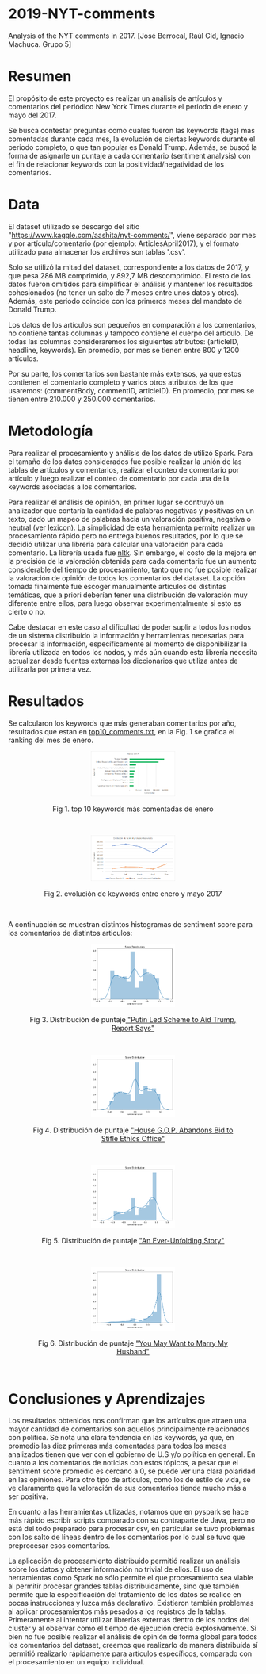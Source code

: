# 2019-NYT-comments
Analysis of the NYT comments in 2017. [José Berrocal, Raúl Cid, Ignacio Machuca. Grupo 5]

# Resumen
El propósito de este proyecto es realizar un análisis de artículos y comentarios del periódico New York Times durante el periodo de enero y mayo del 2017. 

Se busca contestar preguntas como cuáles fueron las keywords (tags) mas comentadas durante cada mes, la evolución de ciertas keywords durante el periodo completo, o que tan popular es Donald Trump. 
Además, se buscó la forma de asignarle un puntaje a cada comentario (sentiment analysis) con el fin de relacionar keywords con la positividad/negatividad de los comentarios.

# Data
El dataset utilizado se descargo del sitio "https://www.kaggle.com/aashita/nyt-comments/", viene separado por mes y por artículo/comentario (por ejemplo: ArticlesApril2017), y el formato utilizado para almacenar los archivos son tablas '.csv'. 


Solo se utilizó la mitad del dataset, correspondiente a los datos de 2017, y que pesa 286 MB comprimido, y 892,7 MB descomprimido. El resto de los datos fueron omitidos para simplificar el análisis y mantener los resultados cohesionados (no tener un salto de 7 meses entre unos datos y otros). Además, este periodo coincide con los primeros meses del mandato de Donald Trump.


Los datos de los artículos son pequeños en comparación a los comentarios, no contiene tantas columnas y tampoco contiene el cuerpo del articulo. De todas las columnas consideraremos los siguientes atributos: (articleID, headline, keywords). En promedio, por mes se tienen entre 800 y 1200 artículos.


Por su parte, los comentarios son bastante más extensos, ya que estos contienen el comentario completo y varios otros atributos de los que usaremos: (commentBody, commentID, articleID). En promedio, por mes se tienen entre 210.000 y 250.000 comentarios.

# Metodología

Para realizar el procesamiento y análisis de los datos de utilizó Spark. Para el tamaño de los datos considerados fue posible realizar la unión de las tablas de artículos y comentarios, realizar el conteo de comentario por artículo y luego realizar el conteo de comentario por cada una de la keywords asociadas a los comentarios.

Para realizar el análisis de opinión, en primer lugar se contruyó un analizador que contaría la cantidad de palabras negativas y positivas en un texto, dado un mapeo de palabras hacia un valoración positiva, negativa o neutral (ver [lexicon](http://mpqa.cs.pitt.edu/lexicons/subj_lexicon/)). La simplicidad de esta herramienta permite realizar un procesamiento rápido pero no entrega buenos resultados, por lo que se decidió utilizar una librería para calcular una valoración para cada comentario. La librería usada fue [nltk](https://www.nltk.org/). Sin embargo, el costo de la mejora en la precisión de la valoración obtenida para cada comentario fue un aumento considerable del tiempo de procesamiento, tanto que no fue posible realizar la valoración de opinión de todos los comentarios del dataset. La opción tomada finalmente fue escoger manualmente artículos de distintas temáticas, que a priori deberían tener una distribución de valoración muy diferente entre ellos, para luego observar experimentalmente si esto es cierto o no.

Cabe destacar en este caso al dificultad de poder suplir a todos los nodos de un sistema distribuido la información y herramientas necesarias para procesar la información, específicamente al momento de disponibilizar la librería utilizada en todos los nodos, y más aún cuando esta librería necesita actualizar desde fuentes externas los diccionarios que utiliza antes de utilizarla por primera vez.

# Resultados
Se calcularon los keywords que más generaban comentarios por año, resultados que estan en <a href= 	"top10_comments.txt">top10_comments.txt</a>, en la Fig. 1 se grafica el ranking del mes de enero.

<div align="center">
<figure>
<img src="graficos/enero.png"
     alt="enero"
     class="center"     
     width="40%"
     height="40%"/>
 

<figcaption><p style="text-align: center;">Fig 1.  top 10 keywords más comentadas de enero</a></p></figcaption>   
</figure>
</div>
 <br />

<div align="center">
 <figure>
<img src="graficos/kw.png"
     alt="keywords evolution"
     class="center"     
     width="40%"
     height="40%"/>
 
<figcaption><p style="text-align: center;">Fig 2.  evolución de keywords entre enero y mayo 2017</a></p></figcaption>   
</figure>
</div>
 <br />

A continuación se muestran distintos histogramas de sentiment score para los comentarios de distintos articulos:

<div align="center">
<figure>
<img src="graficos/putin.png"
     alt="Sentiment Score putin"
     width="40%"
     height="40%"
     class="center"/>
 
<figcaption><p style="text-align: center;">Fig 3. Distribución de puntaje<a href="https://www.nytimes.com/2017/01/06/us/politics/donald-trump-wall-hack-russia.html"> "Putin Led Scheme to Aid Trump, Report Says"</a></p></figcaption>   
</figure>
</div>
<br />
  

<div align="center">
<figure>
<img src="graficos/politics.png"
     alt="Sentiment Score House G.O.P. Abandons Bid to Stifle Ethics Office"
     class="center"     
     width="40%"
     height="40%" />
 
<figcaption><p style="text-align: center;">Fig 4. Distribución de puntaje <a href="https://www.nytimes.com/2017/01/03/us/politics/trump-house-ethics-office.html">"House G.O.P. Abandons Bid to Stifle Ethics Office"</a></p></figcaption> 
</figure>
</div>
<br />


<div align="center">
<figure>
<img src="graficos/travel.png"
     alt="Sentiment Score travel"
     class="center"     
     width="40%"
     height="40%" />
 
<figcaption><p style="text-align: center;">Fig 5. Distribución de puntaje <a href="https://www.nytimes.com/2017/04/01/travel/vancouver-british-columbia-canada-unfolding-story-culture.html">"An Ever-Unfolding Story"  </a></p></figcaption>   
</figure>
</div>
<br />
  

<div align="center">
<figure>
<img src="graficos/husband.png"
     alt="Sentiment Score husband"
     class="center"     
     width="40%"
     height="40%"/>
 
<figcaption><p style="text-align: center;">Fig 6. Distribución de puntaje <a href="https://www.nytimes.com/2017/03/03/style/modern-love-you-may-want-to-marry-my-husband.html">"You May Want to Marry My Husband"  </a></p></figcaption>   
</figure>
</div>
  <br />
  
  
  
# Conclusiones y Aprendizajes


Los resultados obtenidos nos confirman que los artículos que atraen una mayor cantidad de comentarios son aquellos principalmente relacionados con política. Se nota una clara tendencia en las keywords, ya que, en promedio las diez primeras más comentadas para todos los meses analizados tienen que ver con el gobierno de U.S y/o política en general. En cuanto a los comentarios de noticias con estos tópicos, a pesar que el sentiment score promedio es cercano a 0, se puede ver una clara polaridad en las opiniones. Para otro tipo de artículos, como los de estilo de vida, se ve claramente que la valoración de sus comentarios tiende mucho más a ser positiva.

En cuanto a las herramientas utilizadas, notamos que en pyspark se hace más rápido escribir scripts comparado con su contraparte de Java, pero no está del todo preparado para procesar csv, en particular se tuvo problemas con los salto de líneas dentro de los comentarios por lo cual se tuvo que preprocesar esos comentarios.

La aplicación de procesamiento distribuido permitió realizar un análisis sobre los datos y obtener información no trivial de ellos. El uso de herramientas como Spark no sólo permite el que procesamiento sea viable al permitir procesar grandes tablas distribuidamente, sino que también permite que la especificación del tratamiento de los datos se realice en pocas instrucciones y luzca más declarativo. Existieron también problemas al aplicar procesamientos más pesados a los registros de la tablas. Primeramente al intentar utilizar librerías externas dentro de los nodos del cluster y al observar como el tiempo de ejecución crecía explosivamente. Si bien no fue posible realizar el análisis de opinión de forma global para todos los comentarios del dataset, creemos que realizarlo de manera distribuida sí permitió realizarlo rápidamente para artículos específicos, comparado con el procesamiento en un equipo individual.

